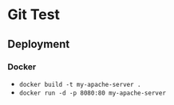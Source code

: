 # Git Test
## Deployment
### Docker
- `docker build -t my-apache-server .`
- `docker run -d -p 8080:80 my-apache-server`